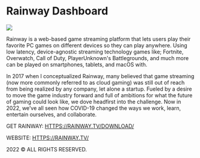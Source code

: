 #  **Rainway Dashboard**

![](https://i.ibb.co/S6mcBkq/rainway-sees-a-lot-of-opportunity-in-cloud-gaming-ahead.webp)

Rainway is a web-based game streaming platform that lets users play their favorite PC games on different devices so they can play anywhere. Using low latency, device-agnostic streaming technology games like; Fortnite, Overwatch, Call of Duty, PlayerUnknown's Battlegrounds, and much more can be played on smartphones, tablets, and macOS with.

In 2017 when I conceptualized Rainway, many believed that game streaming (now more commonly referred to as cloud gaming) was still out of reach from being realized by any company, let alone a startup. Fueled by a desire to move the game industry forward and full of ambitions for what the future of gaming could look like, we dove headfirst into the challenge. Now in 2022, we’ve all seen how COVID-19 changed the ways we work, learn, entertain ourselves, and collaborate.

GET RAINWAY: [HTTPS://RAINWAY.TV/DOWNLOAD/](https://rainway.tv/download.html "HTTPS://RAINWAY.TV/DOWNLOAD.HTML")

WEBSITE: [HTTPS://RAINWAY.TV/](https://rainway.tv/ "HTTPS://RAINWAY.TV/")

2022 © ALL RIGHTS RESERVED.
